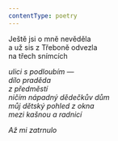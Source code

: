 ```yaml
---
contentType: poetry
---
```


<section>

Ještě jsi o mně nevěděla  
a už sis z Třeboně odvezla  
na třech snímcích

_ulici s podloubím —  
dílo praděda  
z předměstí  
ničím nápadný dědečkův dům  
můj dětský pohled z okna  
mezi kašnou a radnicí_

</section>

<section>

_Až mi zatrnulo_

</section>
